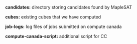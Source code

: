 **candidates:** directory storing candidates found by MapleSAT

**cubes:** existing cubes that we have computed

**job-logs:** log files of jobs submitted on compute canada

**compute-canada-script:** additional script for CC